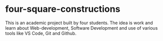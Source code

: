 # four-square-constructions
This is an academic project built by four students. The idea is work and learn about Web-development, Software Development and use of various tools like VS Code, Git and Github.
